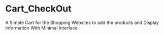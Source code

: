 # Cart_CheckOut
A Simple Cart for the Shopping Websites to add the products and Display Information With Minimal Interface
